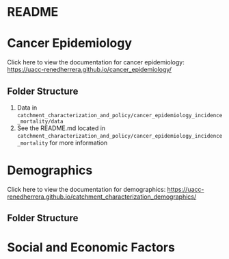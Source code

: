 # README


# Cancer Epidemiology


Click here to view the documentation for cancer epidemiology: https://uacc-renedherrera.github.io/cancer_epidemiology/


## Folder Structure


1. Data in `catchment_characterization_and_policy/cancer_epidemiology_incidence_mortality/data`
2. See the README.md located in `catchment_characterization_and_policy/cancer_epidemiology_incidence_mortality` for more information


# Demographics


Click here to view the documentation for demographics: https://uacc-renedherrera.github.io/catchment_characterization_demographics/

## Folder Structure




# Social and Economic Factors
